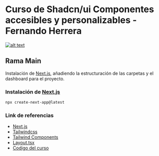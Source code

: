 # Curso de Shadcn/ui Componentes accesibles y personalizables - Fernando Herrera

[![alt text](https://i.imgur.com/s06QSlC.png)](https://cursos.devtalles.com/courses/shadcn-ui)

## Rama Main

Instalación de [Next.js](https://nextjs.org/docs/getting-started/installation), añadiendo la estructuración de las carpetas y el dashboard para el proyecto.

### Instalación de [Next.js](https://nextjs.org/docs/getting-started/installation)

```bash
npx create-next-app@latest
```

### Link de referencias

- [Next.js](https://nextjs.org)
- [Tailwindcss](https://tailwindcss.com/)
- [Tailwind Components](https://tailwindcomponents.com/component/tailwind-css-admin-dashboard-layout)
- [Layout.tsx](https://gist.github.com/Klerith/3949f1c8b884d7101e378dfb668f0f3a)
- [Codigo del curso](https://github.com/DevTalles-corp/shadcn-dashboard)

